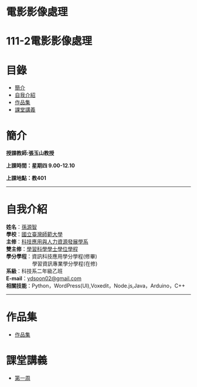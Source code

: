 # 電影影像處理
# 111-2電影影像處理
# 目錄
+ [簡介](https://github.com/yuancc12/Image-Processing#%E7%B0%A1%E4%BB%8B)
+ [自我介紹](https://github.com/yuancc12/Image-Processing#%E8%87%AA%E6%88%91%E4%BB%8B%E7%B4%B9)
+ [作品集](https://github.com/yuancc12/Image-Processing/blob/main/README.md#%E4%BD%9C%E6%A5%AD%E5%B0%88%E5%8D%80)
+ [課堂講義](https://github.com/yuancc12/Image-Processing/blob/main/README.md#%E8%AA%B2%E5%A0%82%E8%AC%9B%E7%BE%A9)

# 簡介
**授課教師:張玉山教授**

**上課時間：星期四 9.00-12.10**

**上課地點：教401**
***
# 自我介紹
**姓名**：[孫源智](https://yuancc12.github.io/web/mypages/)\
**學校**：[國立臺灣師範大學](https://www.ntnu.edu.tw/)\
**主修**：[科技應用與人力資源發展學系](https://www.tahrd.ntnu.edu.tw/)\
**雙主修**：[學習科學學士學位學程](https://www.upls.ntnu.edu.tw/)\
**學分學程**：資訊科技應用學分學程(修畢)\
&nbsp;&nbsp;&nbsp;&nbsp;&nbsp;&nbsp;&nbsp;&nbsp;&nbsp;&nbsp;&nbsp;&nbsp;&nbsp;&nbsp;&nbsp;&nbsp; &nbsp;學習資訊專業學分學程(在修)\
**系級**：科技系二年級乙班\
**E-mail**：ydsoon02@gmail.com\
**相關技能**：Python，WordPress(UI),Voxedit，Node.js,Java，Arduino，C++
***
# 作品集
+ [作品集](https://drive.google.com/drive/folders/1tPtsQHLMYGR7Du7vdPjX3RZ2z8adiULd?usp=share_link)
# 課堂講義
+ [第一周](.\0-unit-02-2021)
